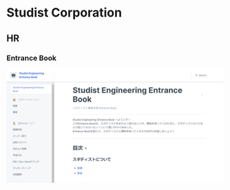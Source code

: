 # Studist Corporation

## HR

### Entrance Book

[![entrance book](https://github.com/StudistCorporation/.github/blob/main/images/entrance-book.png?raw=true)](https://studist-engineering.gitbook.io/entrance-book/)
